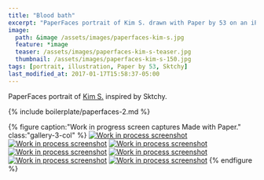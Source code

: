 ```yaml
---
title: "Blood bath"
excerpt: "PaperFaces portrait of Kim S. drawn with Paper by 53 on an iPad."
image: 
  path: &image /assets/images/paperfaces-kim-s.jpg 
  feature: *image
  teaser: /assets/images/paperfaces-kim-s-teaser.jpg
  thumbnail: /assets/images/paperfaces-kim-s-150.jpg
tags: [portrait, illustration, Paper by 53, Sktchy]
last_modified_at: 2017-01-17T15:58:37-05:00
---
```


PaperFaces portrait of [Kim S.](http://sktchy.com/czir6c) inspired by Sktchy.

{% include boilerplate/paperfaces-2.md %}

{% figure caption:"Work in progress screen captures Made with Paper." class:"gallery-3-col" %}
[![Work in process screenshot](/assets/images/paperfaces-kim-s-process-1-600.jpg)](/assets/images/paperfaces-kim-s-process-1-lg.jpg)
[![Work in process screenshot](/assets/images/paperfaces-kim-s-process-2-600.jpg)](/assets/images/paperfaces-kim-s-process-2-lg.jpg)
[![Work in process screenshot](/assets/images/paperfaces-kim-s-process-3-600.jpg)](/assets/images/paperfaces-kim-s-process-3-lg.jpg)
[![Work in process screenshot](/assets/images/paperfaces-kim-s-process-4-600.jpg)](/assets/images/paperfaces-kim-s-process-4-lg.jpg)
[![Work in process screenshot](/assets/images/paperfaces-kim-s-process-5-600.jpg)](/assets/images/paperfaces-kim-s-process-5-lg.jpg)
[![Work in process screenshot](/assets/images/paperfaces-kim-s-process-6-600.jpg)](/assets/images/paperfaces-kim-s-process-6-lg.jpg)
[![Work in process screenshot](/assets/images/paperfaces-kim-s-process-7-600.jpg)](/assets/images/paperfaces-kim-s-process-7-lg.jpg)
{% endfigure %}
